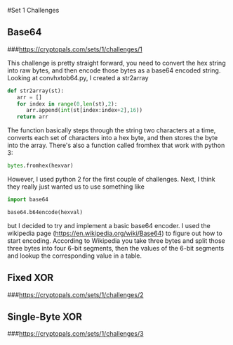#Set 1 Challenges

## Base64 
###https://cryptopals.com/sets/1/challenges/1

This challenge is pretty straight forward, you need to convert the hex string into raw bytes, and then encode those bytes as a base64 encoded string. Looking at convhxtob64.py, I created a str2array

```python
def str2array(st):
   arr = []
   for index in range(0,len(st),2):
      arr.append(int(st[index:index+2],16))
   return arr
```

The function basically steps through the string two characters at a time, converts each set of characters into a hex byte, and then stores the byte into the array. There's also a function called fromhex that work with python 3:

```python
bytes.fromhex(hexvar)
```

However, I used python 2 for the first couple of challenges. Next, I think they really just wanted us to use something like

```python
import base64

base64.b64encode(hexval)
```

but I decided to try and implement a basic base64 encoder. I used the wikipedia page (https://en.wikipedia.org/wiki/Base64) to figure out how to start encoding. According to Wikipedia you take three bytes and split those three bytes into four 6-bit segments, then the values of the 6-bit segments and lookup the corresponding value in a table.


## Fixed XOR
###https://cryptopals.com/sets/1/challenges/2


## Single-Byte XOR
###https://cryptopals.com/sets/1/challenges/3
